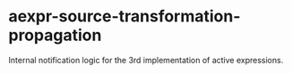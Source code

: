 # aexpr-source-transformation-propagation
Internal notification logic for the 3rd implementation of active expressions.
